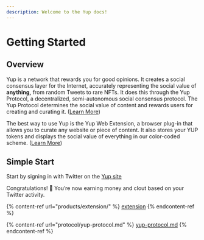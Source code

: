 ```yaml
---
description: Welcome to the Yup docs!
---
```


# Getting Started

## Overview

Yup is a network that rewards you for good opinions. It creates a social consensus layer for the Internet, accurately representing the social value of **anything,** from random Tweets to rare NFTs. It does this through the Yup Protocol, a decentralized, semi-autonomous social consensus protocol. The Yup Protocol determines the social value of content and rewards users for creating and curating it. ([Learn More](protocol.md))

The best way to use Yup is the Yup Web Extension, a browser plug-in that allows you to curate any website or piece of content. It also stores your YUP tokens and displays the social value of everything in our color-coded scheme. ([Learn More](ext.md))

## Simple Start

Start by signing in with Twitter on the [Yup site](https://yup.io)

Congratulations! 🎉 You’re now earning money and clout based on your Twitter activity.

{% content-ref url="products/extension/" %}
[extension](products/extension/)
{% endcontent-ref %}

{% content-ref url="protocol/yup-protocol.md" %}
[yup-protocol.md](protocol/yup-protocol.md)
{% endcontent-ref %}
